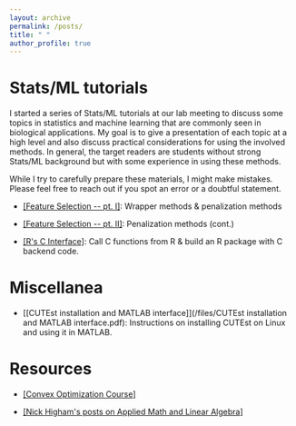 ```yaml
---
layout: archive
permalink: /posts/
title: " "
author_profile: true
---
```


# Stats/ML tutorials

I started a series of Stats/ML tutorials at our lab meeting to discuss some topics in statistics and machine learning that are commonly seen in biological applications. My goal is to give a presentation of each topic at a high level and also discuss practical considerations for using the involved methods. In general, the target readers are students without strong Stats/ML background but with some experience in using these methods.

While I try to carefully prepare these materials, I might make mistakes. Please feel free to reach out if you spot an error or a doubtful statement. 

- [[Feature Selection -- pt. I]](/files/FeatureSection.html): Wrapper methods & penalization methods 

- [[Feature Selection -- pt. II]](/files/FeatureSection2.html): Penalization methods (cont.)

- [[R's C Interface]](/files/RCtutorial.html): Call C functions from R & build an R package with C backend code.

# Miscellanea

- [[CUTEst installation and MATLAB interface]](/files/CUTEst installation and MATLAB interface.pdf): Instructions on installing CUTEst on Linux and using it in MATLAB.

# Resources

- [[Convex Optimization Course]](https://nhigham.com/index-of-what-is-articles/)

- [[Nick Higham's posts on Applied Math and Linear Algebra]](https://nhigham.com/index-of-what-is-articles/)









